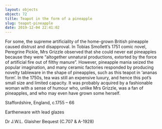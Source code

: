 ```yaml
---
layout: objects
object: 72
title: Teapot in the form of a pineapple
slug: teapot-pineapple
date: 2019-12-04 22:41:02
---
```

For some, the supreme artificiality of the home-grown British pineapple caused distrust and disapproval. In Tobias Smollett’s 1751 comic novel, Peregrine Pickle, Mrs Grizzle observed that she could never eat pineapples because they were “altogether unnatural productions, extorted by the force of artificial fire out of filthy manure”. However, pineapple  mania seized the popular imagination, and many  ceramic factories responded by producing novelty tableware in the shape of pineapples, such as this teapot in ‘ananas form’. In the 1750s, tea was still an expensive luxury, and hence this pot’s small size and limited capacity. It was probably acquired by a fashionable woman with a sense of humour who, unlike Mrs Grizzle, was a fan of pineapples, and who may even have grown some herself.  

Staffordshire, England, c.1755 – 66

Earthenware with lead glazes  

Dr J.W.L. Glaisher Bequest (C.707 &amp; A-1928)
